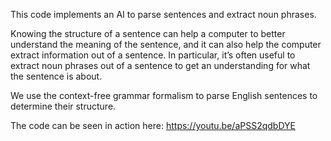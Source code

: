 This code implements an AI to parse sentences and extract noun phrases.

Knowing the structure of a sentence can help a computer to better understand the meaning of the sentence, and it can also help the computer extract information out of a sentence. 
In particular, it’s often useful to extract noun phrases out of a sentence to get an understanding for what the sentence is about.

We use the context-free grammar formalism to parse English sentences to determine their structure.

The code can be seen in action here: https://youtu.be/aPSS2qdbDYE